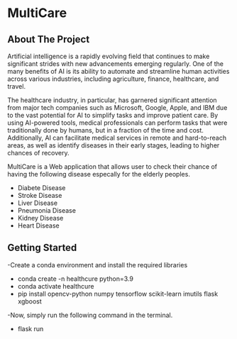 # MultiCare

## About The Project

Artificial intelligence is a rapidly evolving field that continues to make significant strides with new advancements emerging regularly. One of the many benefits of AI is its ability to automate and streamline human activities across various industries, including agriculture, finance, healthcare, and travel.

The healthcare industry, in particular, has garnered significant attention from major tech companies such as Microsoft, Google, Apple, and IBM due to the vast potential for AI to simplify tasks and improve patient care. By using AI-powered tools, medical professionals can perform tasks that were traditionally done by humans, but in a fraction of the time and cost. Additionally, AI can facilitate medical services in remote and hard-to-reach areas, as well as identify diseases in their early stages, leading to higher chances of recovery.

MultiCare is a Web application that allows user to check their chance of having the following disease especally for the elderly peoples.

<ul>
  <li>Diabete Disease</li>
  <li>Stroke Disease</li>
  <li>Liver Disease</li>
  <li>Pneumonia Disease</li>
  <li>Kidney Disease</li>
  <li>Heart Disease</li>
</ul>

## Getting Started
 
-Create a conda environment and install the required libraries
<ul>
  <li>conda create -n healthcure python=3.9</li>
  <li>conda activate healthcure</li> 
  <li>pip install opencv-python numpy tensorflow scikit-learn imutils flask xgboost</li>
</ul>
-Now, simply run the following command in the terminal.
<ul>
  <li>flask run</li>
</ul>


